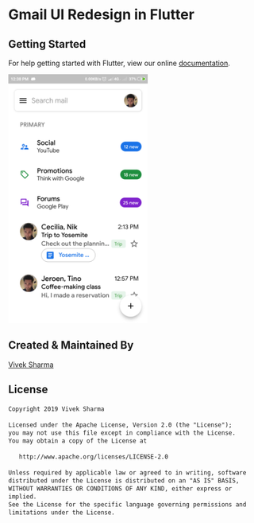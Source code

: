 # Gmail UI Redesign in Flutter


## Getting Started

For help getting started with Flutter, view our online
[documentation](https://flutter.io/).


<img src="./ss/ss_1.png" height="500em"/>

## Created & Maintained By

[Vivek Sharma](https://github.com/follow2vivek)

## License

    Copyright 2019 Vivek Sharma

    Licensed under the Apache License, Version 2.0 (the "License");
    you may not use this file except in compliance with the License.
    You may obtain a copy of the License at

       http://www.apache.org/licenses/LICENSE-2.0

    Unless required by applicable law or agreed to in writing, software
    distributed under the License is distributed on an "AS IS" BASIS,
    WITHOUT WARRANTIES OR CONDITIONS OF ANY KIND, either express or implied.
    See the License for the specific language governing permissions and
    limitations under the License.
